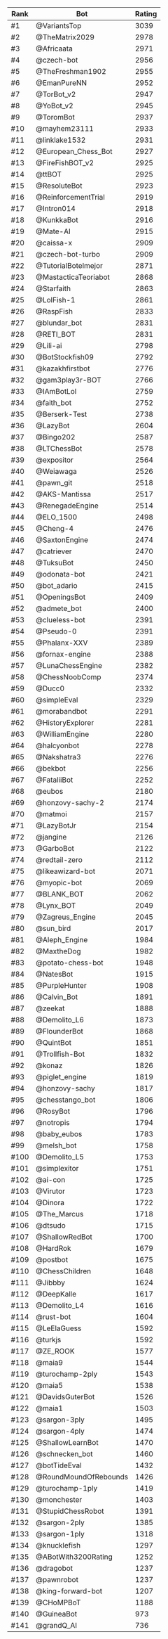 Rank|Bot|Rating
---|---|---
#1|@VariantsTop|3039
#2|@TheMatrix2029|2978
#3|@Africaata|2971
#4|@czech-bot|2956
#5|@TheFreshman1902|2955
#6|@EmanPureNN|2952
#7|@TorBot_v2|2947
#8|@YoBot_v2|2945
#9|@ToromBot|2937
#10|@mayhem23111|2933
#11|@linklake1532|2931
#12|@European_Chess_Bot|2927
#13|@FireFishBOT_v2|2925
#14|@ttBOT|2925
#15|@ResoluteBot|2923
#16|@ReinforcementTrial|2919
#17|@Intron014|2918
#18|@KunkkaBot|2916
#19|@Mate-AI|2915
#20|@caissa-x|2909
#21|@czech-bot-turbo|2909
#22|@TutorialBotelmejor|2871
#23|@MastacticaTeoriabot|2868
#24|@Starfaith|2863
#25|@LolFish-1|2861
#26|@RaspFish|2833
#27|@blundar_bot|2831
#28|@RETI_BOT|2831
#29|@Lili-ai|2798
#30|@BotStockfish09|2792
#31|@kazakhfirstbot|2776
#32|@gam3play3r-BOT|2766
#33|@IAmBotLol|2759
#34|@faith_bot|2752
#35|@Berserk-Test|2738
#36|@LazyBot|2604
#37|@Bingo202|2587
#38|@LTChessBot|2578
#39|@expositor|2564
#40|@Weiawaga|2526
#41|@pawn_git|2518
#42|@AKS-Mantissa|2517
#43|@RenegadeEngine|2514
#44|@ELO_1500|2498
#45|@Cheng-4|2476
#46|@SaxtonEngine|2474
#47|@catriever|2470
#48|@TuksuBot|2450
#49|@odonata-bot|2421
#50|@bot_adario|2415
#51|@OpeningsBot|2409
#52|@admete_bot|2400
#53|@clueless-bot|2391
#54|@Pseudo-0|2391
#55|@Phalanx-XXV|2389
#56|@fornax-engine|2388
#57|@LunaChessEngine|2382
#58|@ChessNoobComp|2374
#59|@Ducc0|2332
#60|@simpleEval|2329
#61|@morabandbot|2291
#62|@HistoryExplorer|2281
#63|@WilliamEngine|2280
#64|@halcyonbot|2278
#65|@Nakshatra3|2276
#66|@bekbot|2256
#67|@FataliiBot|2252
#68|@eubos|2180
#69|@honzovy-sachy-2|2174
#70|@matmoi|2157
#71|@LazyBotJr|2154
#72|@jangine|2126
#73|@GarboBot|2122
#74|@redtail-zero|2112
#75|@likeawizard-bot|2071
#76|@myopic-bot|2069
#77|@BLANK_BOT|2062
#78|@Lynx_BOT|2049
#79|@Zagreus_Engine|2045
#80|@sun_bird|2017
#81|@Aleph_Engine|1984
#82|@MaxtheDog|1982
#83|@potato-chess-bot|1948
#84|@NatesBot|1915
#85|@PurpleHunter|1908
#86|@Calvin_Bot|1891
#87|@zeekat|1888
#88|@Demolito_L6|1873
#89|@FlounderBot|1868
#90|@QuintBot|1851
#91|@Trollfish-Bot|1832
#92|@konaz|1826
#93|@piglet_engine|1819
#94|@honzovy-sachy|1817
#95|@chesstango_bot|1806
#96|@RosyBot|1796
#97|@notropis|1794
#98|@baby_eubos|1783
#99|@melsh_bot|1758
#100|@Demolito_L5|1753
#101|@simplexitor|1751
#102|@ai-con|1725
#103|@Virutor|1723
#104|@Dinora|1722
#105|@The_Marcus|1718
#106|@dtsudo|1715
#107|@ShallowRedBot|1700
#108|@HardRok|1679
#109|@postbot|1675
#110|@ChessChildren|1648
#111|@Jibbby|1624
#112|@DeepKalle|1617
#113|@Demolito_L4|1616
#114|@rust-bot|1604
#115|@LeElaGuess|1592
#116|@turkjs|1592
#117|@ZE_ROOK|1577
#118|@maia9|1544
#119|@turochamp-2ply|1543
#120|@maia5|1538
#121|@DavidsGuterBot|1526
#122|@maia1|1503
#123|@sargon-3ply|1495
#124|@sargon-4ply|1474
#125|@ShallowLearnBot|1470
#126|@schnecken_bot|1460
#127|@botTideEval|1432
#128|@RoundMoundOfRebounds|1426
#129|@turochamp-1ply|1419
#130|@monchester|1403
#131|@StupidChessRobot|1391
#132|@sargon-2ply|1385
#133|@sargon-1ply|1318
#134|@knucklefish|1297
#135|@ABotWith3200Rating|1252
#136|@dragobot|1237
#137|@pawnrobot|1237
#138|@king-forward-bot|1207
#139|@CHoMPBoT|1188
#140|@GuineaBot|973
#141|@grandQ_AI|736
